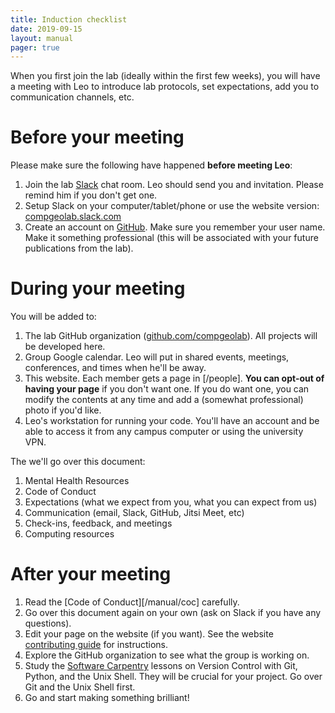 ```yaml
---
title: Induction checklist
date: 2019-09-15
layout: manual
pager: true
---
```


When you first join the lab (ideally within the first few weeks), you will have
a meeting with Leo to introduce lab protocols, set expectations, add you to
communication channels, etc.

# Before your meeting

Please make sure the following have happened **before meeting Leo**:

1. Join the lab [Slack](https://slack.com/) chat room. Leo should send you and
   invitation. Please remind him if you don't get one.
1. Setup Slack on your computer/tablet/phone or use the website version:
   [compgeolab.slack.com](https://compgeolab.slack.com)
1. Create an account on [GitHub](https://github.com/). Make sure you remember
   your user name. Make it something professional (this will be associated with
   your future publications from the lab).

# During your meeting

You will be added to:

1. The lab GitHub organization
   ([github.com/compgeolab](https://github.com/compgeolab/)). All projects will
   be developed here.
1. Group Google calendar. Leo will put in shared events, meetings, conferences,
   and times when he'll be away.
1. This website. Each member gets a page in [/people]. **You can opt-out of
   having your page** if you don't want one. If you do want one, you can modify
   the contents at any time and add a (somewhat professional) photo if you'd
   like.
1. Leo's workstation for running your code. You'll have an account and be able
   to access it from any campus computer or using the university VPN.

The we'll go over this document:

1. Mental Health Resources
1. Code of Conduct
1. Expectations (what we expect from you, what you can expect from us)
1. Communication (email, Slack, GitHub, Jitsi Meet, etc)
1. Check-ins, feedback, and meetings
1. Computing resources

# After your meeting

1. Read the [Code of Conduct][/manual/coc] carefully.
1. Go over this document again on your own (ask on Slack if you have any
   questions).
1. Edit your page on the website (if you want). See the website [contributing
   guide](https://github.com/compgeolab/website/blob/master/CONTRIBUTING.md)
   for instructions.
1. Explore the GitHub organization to see what the group is working on.
1. Study the [Software Carpentry](https://software-carpentry.org/lessons/)
   lessons on Version Control with Git, Python, and the Unix Shell. They will
   be crucial for your project. Go over Git and the Unix Shell first.
1. Go and start making something brilliant!
